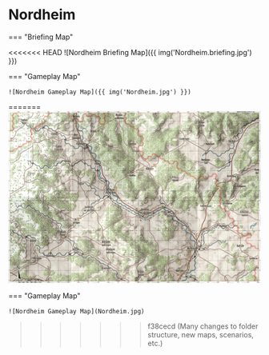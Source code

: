 # Nordheim

=== "Briefing Map"

<<<<<<< HEAD
    ![Nordheim Briefing Map]({{ img('Nordheim.briefing.jpg') }})

=== "Gameplay Map"

    ![Nordheim Gameplay Map]({{ img('Nordheim.jpg') }})
=======
    ![Nordheim Briefing Map](Nordheim.briefing.jpg)

=== "Gameplay Map"

    ![Nordheim Gameplay Map](Nordheim.jpg)
>>>>>>> f38cecd (Many changes to folder structure, new maps, scenarios, etc.)
